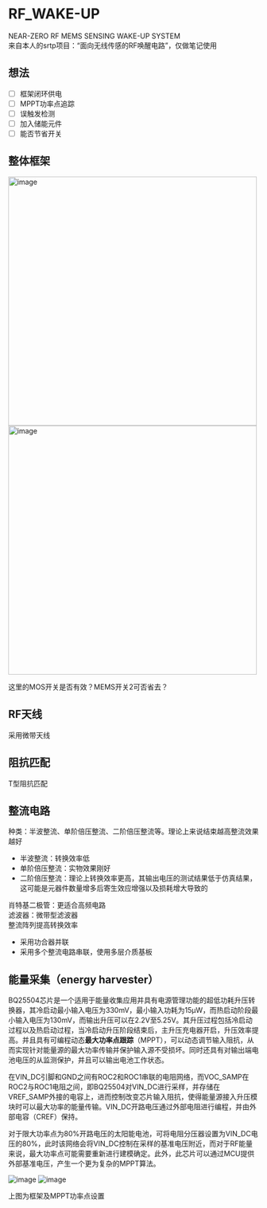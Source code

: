 # RF_WAKE-UP  
NEAR-ZERO RF MEMS SENSING WAKE-UP SYSTEM  
来自本人的srtp项目：“面向无线传感的RF唤醒电路”，仅做笔记使用

## 想法  
- [ ] 框架闭环供电
- [ ] MPPT功率点追踪
- [ ] 误触发检测
- [ ] 加入储能元件
- [ ] 能否节省开关

## 整体框架
<img width="500" alt="image" src="https://user-images.githubusercontent.com/82877682/210565098-1515ee78-79a0-4408-b6c4-58c8d27c978c.png"> <img width="500" alt="image" src="https://user-images.githubusercontent.com/82877682/210563955-82c9d245-179d-4e68-b448-89521b17dbda.png">

这里的MOS开关是否有效？MEMS开关2可否省去？

## RF天线
采用微带天线


## 阻抗匹配
T型阻抗匹配


## 整流电路
种类：半波整流、单阶倍压整流、二阶倍压整流等。理论上来说结束越高整流效果越好  
- 半波整流：转换效率低
- 单阶倍压整流：实物效果刚好
- 二阶倍压整流：理论上转换效率更高，其输出电压的测试结果低于仿真结果，这可能是元器件数量增多后寄生效应增强以及损耗增大导致的

肖特基二极管：更适合高频电路  
滤波器：微带型滤波器  
整流阵列提高转换效率  
- 采用功合器并联
- 采用多个整流电路串联，使用多层介质基板


## 能量采集（energy harvester）  
BQ25504芯片是一个适用于能量收集应用并具有电源管理功能的超低功耗升压转换器，其冷启动最小输入电压为330mV，最小输入功耗为15µW，而热启动阶段最小输入电压为130mV，而输出升压可以在2.2V至5.25V。其升压过程包括冷启动过程以及热启动过程，当冷启动升压阶段结束后，主升压充电器开启，升压效率提高。并且具有可编程动态**最大功率点跟踪**（MPPT），可以动态调节输入阻抗，从而实现针对能量源的最大功率传输并保护输入源不受损坏。同时还具有对输出端电池电压的从监测保护，并且可以输出电池工作状态。

在VIN_DC引脚和GND之间有ROC2和ROC1串联的电阻网络，而VOC_SAMP在ROC2与ROC1电阻之间，即BQ25504对VIN_DC进行采样，并存储在VREF_SAMP外接的电容上，进而控制改变芯片输入阻抗，使得能量源接入升压模块时可以最大功率的能量传输。VIN_DC开路电压通过外部电阻进行编程，并由外部电容（CREF）保持。

对于限大功率点为80%开路电压的太阳能电池，可将电阻分压器设置为VIN_DC电压的80%，此时该网络会将VIN_DC控制在采样的基准电压附近，而对于RF能量来说，最大功率点可能需要重新进行建模确定。此外，此芯片可以通过MCU提供外部基准电压，产生一个更为复杂的MPPT算法。

![image](https://user-images.githubusercontent.com/82877682/210732741-61c3a9ac-489c-429c-8206-066cdd6048e3.png)
![image](https://user-images.githubusercontent.com/82877682/210732772-0a89b7da-cbff-484a-837e-c45913631ceb.png)

上图为框架及MPPT功率点设置


